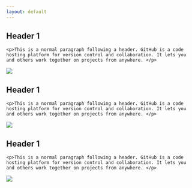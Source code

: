 ```yaml
---
layout: default
---
```


<div class="block image1">
  <div class="text">
    <h2>Header 1</h2>

    <p>This is a normal paragraph following a header. GitHub is a code hosting platform for version control and collaboration. It lets you and others work together on projects from anywhere. </p>
  </div>
  <div>
    <img src="https://placehold.co/600x700/00000/png">
  </div>
</div>

<div class="block image1">
  <div class="text">
    <h2>Header 1</h2>

    <p>This is a normal paragraph following a header. GitHub is a code hosting platform for version control and collaboration. It lets you and others work together on projects from anywhere. </p>
  </div>
  <div>
    <img src="https://placehold.co/600x700/00000/png">
  </div>
</div>

<div class="block image1">
  <div class="text">
    <h2>Header 1</h2>

    <p>This is a normal paragraph following a header. GitHub is a code hosting platform for version control and collaboration. It lets you and others work together on projects from anywhere. </p>
  </div>
  <div>
    <img src="https://placehold.co/600x700/00000/png">
  </div>
</div>

<!--Text can be **bold**, _italic_, or ~~strikethrough~~.

[Link to another page](./another-page.html).

There should be whitespace between paragraphs.

There should be whitespace between paragraphs. We recommend including a README, or a file with information about your project.

# Header 1

This is a normal paragraph following a header. GitHub is a code hosting platform for version control and collaboration. It lets you and others work together on projects from anywhere.

## Header 2

> This is a blockquote following a header.
>
> When something is important enough, you do it even if the odds are not in your favor.

### Header 3

```js
// Javascript code with syntax highlighting.
var fun = function lang(l) {
  dateformat.i18n = require('./lang/' + l)
  return true;
}
```

```ruby
# Ruby code with syntax highlighting
GitHubPages::Dependencies.gems.each do |gem, version|
  s.add_dependency(gem, "= #{version}")
end
```

#### Header 4

*   This is an unordered list following a header.
*   This is an unordered list following a header.
*   This is an unordered list following a header.

##### Header 5

1.  This is an ordered list following a header.
2.  This is an ordered list following a header.
3.  This is an ordered list following a header.

###### Header 6

| head1        | head two          | three |
|:-------------|:------------------|:------|
| ok           | good swedish fish | nice  |
| out of stock | good and plenty   | nice  |
| ok           | good `oreos`      | hmm   |
| ok           | good `zoute` drop | yumm  |

### There's a horizontal rule below this.

* * *

### Here is an unordered list:

*   Item foo
*   Item bar
*   Item baz
*   Item zip

### And an ordered list:

1.  Item one
1.  Item two
1.  Item three
1.  Item four

### And a nested list:

- level 1 item
  - level 2 item
  - level 2 item
    - level 3 item
    - level 3 item
- level 1 item
  - level 2 item
  - level 2 item
  - level 2 item
- level 1 item
  - level 2 item
  - level 2 item
- level 1 item

### Small image

![Octocat](https://github.githubassets.com/images/icons/emoji/octocat.png)

### Large image

![Branching](https://guides.github.com/activities/hello-world/branching.png)


### Definition lists can be used with HTML syntax.

<dl>
<dt>Name</dt>
<dd>Godzilla</dd>
<dt>Born</dt>
<dd>1952</dd>
<dt>Birthplace</dt>
<dd>Japan</dd>
<dt>Color</dt>
<dd>Green</dd>
</dl>

```
Long, single-line code blocks should not wrap. They should horizontally scroll if they are too long. This line should be long enough to demonstrate this.
```

```
The final element. 
```
-->